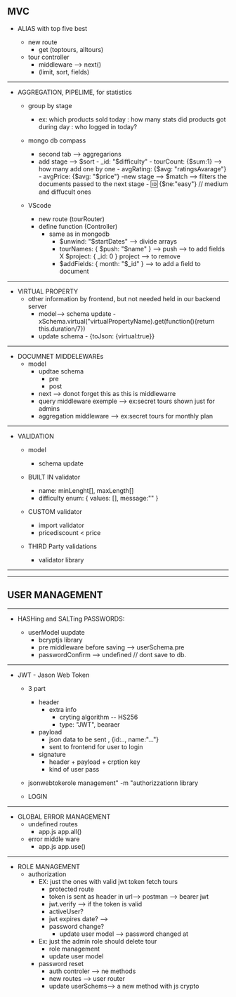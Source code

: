 ## MVC

- ALIAS with top five best

  - new route
    - get (toptours, alltours)
  - tour controller
    - middleware --> next()
    - (limit, sort, fields)

---

- AGGREGATION, PIPELIME, for statistics

  - group by stage

    - ex: which products sold today
      : how many stats did products got during day
      : who logged in today?

  - mongo db compass

    - second tab --> aggregarions
    - add stage --> $sort
            - _id: "$difficulty" - tourCount: {$sum:1} --> how many add one by one
            - avgRating: {$avg: "ratingsAvarage"} - avgPrice: {$avg: "$price"}
      -new stage --> $match --> filters the documents passed to the next stage
            - :id: {$ne:"easy"} // medium and diffucult ones

  - VScode
    - new route (tourRouter)
    - define function (Controller)
      - same as in mongodb
        - $unwind: "$startDates" --> divide arrays
        - tourNames: { $push: "$name" } --> push --> to add fields X $project: { \_id: 0 } project --> to remove
        - $addFields: { month: "$\_id" } --> to add a field to document

---

- VIRTUAL PROPERTY
  - other information by frontend, but not needed held in our backend server
    - model--> schema update - xSchema.virtual("virtualPropertyName).get(function(){return this.duration/7})
    - update schema - {toJson: {virtual:true}}

---

- DOCUMNET MIDDELEWAREs
  - model
    - updtae schema
      - pre
      - post
    - next --> donot forget this as this is middlewarre
    - query middleware exemple --> ex:secret tours shown just for admins
    - aggregation middleware --> ex:secret tours for monthly plan

---

- VALIDATION

  - model

    - schema update

  - BUILT IN validator

    - name: minLenght[], maxLength[]
    - difficulty enum: {
      values: [],
      message:""
      }

  - CUSTOM validator

    - import validator
    - pricediscount < price

  - THIRD Party validations
    - validator library

---

---

## USER MANAGEMENT

---

- HASHing and SALTing PASSWORDS:

  - userModel uupdate
    - bcryptjs library
    - pre middleware before saving --> userSchema.pre
    - passwordConfirm --> undefined // dont save to db.

---

- JWT - Jason Web Token

  - 3 part
    - header
      - extra info
        - cryting algorithm -- HS256
        - type: "JWT", bearaer
    - payload
      - json data to be sent , {id:.., name:"..."}
      - sent to frontend for user to login
    - signature
      - header + payload + crption key
      - kind of user pass
  - jsonwebtokerole management" -m "authorizzationn library

  - LOGIN

---

- GLOBAL ERROR MANAGEMENT
  - undefined routes
    - app.js app.all()
  - error middle ware
    - app.js app.use()

---

- ROLE MANAGEMENT
  - authorization
    - EX: just the ones with valid jwt token fetch tours
      - protected route
      - token is sent as header in url--> postman --> bearer
        jwt
      - jwt.verify --> if the token is valid
      - activeUser?
      - jwt expires date? -->
      - password change?
        - update user model --> password changed at
    - Ex: just the admin role should delete tour
      - role management
      - update user model
    - password reset
      - auth controler --> ne methods
      - new routes --> user router
      - update userSchems--> a new method with js crypto
